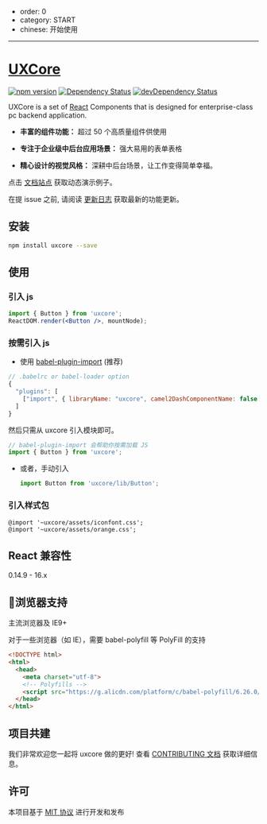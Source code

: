 
- order: 0
- category: START
- chinese: 开始使用

---


# [UXCore](http://uxco.re/)

[![npm version](https://img.shields.io/npm/v/uxcore.svg?style=flat-square)](https://www.npmjs.com/package/uxcore) [![Dependency Status](https://img.shields.io/david/uxcore/uxcore.svg?label=deps&style=flat-square)](https://david-dm.org/uxcore/uxcore) [![devDependency Status](https://img.shields.io/david/dev/uxcore/uxcore.svg?label=devDeps&style=flat-square)](https://david-dm.org/uxcore/uxcore#info=devDependencies)

UXCore is a set of [React](http://facebook.github.io/react/) Components that is designed for enterprise-class pc backend application.

* **丰富的组件功能：** 超过 50 个高质量组件供使用

* **专注于企业级中后台应用场景：** 强大易用的表单表格

* **精心设计的视觉风格：**  深耕中后台场景，让工作变得简单幸福。


点击 [文档站点](http://uxco.re/) 获取动态演示例子。 

在提 issue 之前, 请阅读 [更新日志](https://github.com/uxcore/uxcore/releases) 获取最新的功能更新。


## 安装

```sh
npm install uxcore --save
```

## 使用

### 引入 js

```jsx
import { Button } from 'uxcore';
ReactDOM.render(<Button />, mountNode);
```

### 按需引入 js

*  使用 [babel-plugin-import](https://github.com/ant-design/babel-plugin-import) (推荐)

  ```js
  // .babelrc or babel-loader option
  {
    "plugins": [
      ["import", { libraryName: "uxcore", camel2DashComponentName: false }]
    ]
  }
  ```

  然后只需从 uxcore 引入模块即可。

  ```jsx
  // babel-plugin-import 会帮助你按需加载 JS
  import { Button } from 'uxcore';
  ```


* 或者，手动引入

  ```js
  import Button from 'uxcore/lib/Button';
  ```

### 引入样式包

```less
@import '~uxcore/assets/iconfont.css';
@import '~uxcore/assets/orange.css';
```

## React 兼容性

0.14.9 - 16.x

## 浏览器支持

主流浏览器及 IE9+

对于一些浏览器（如 IE），需要 babel-polyfill 等 PolyFill 的支持

```html
<!DOCTYPE html>
<html>
  <head>
    <meta charset="utf-8">
    <!-- Polyfills -->
    <script src="https://g.alicdn.com/platform/c/babel-polyfill/6.26.0/dist/polyfill.min.js"></script>
  </head>
</html>
```

## 项目共建

我们非常欢迎您一起将 uxcore 做的更好! 查看 [CONTRIBUTING 文档](https://github.com/uxcore/uxcore/blob/master/CONTRIBUTING.md) 获取详细信息。

## 许可

本项目基于 [MIT 协议](https://github.com/uxcore/uxcore/blob/master/LICENSE) 进行开发和发布






